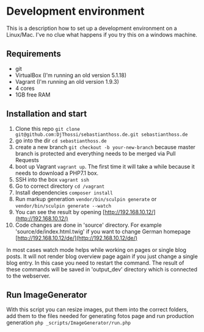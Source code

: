 # Development environment 

This is a description how to set up a development environment on a Linux/Mac. I've no clue what happens if you try this on a windows machine.

## Requirements
- git
- VirtualBox (I'm running an old version 5.1.18)
- Vagrant (I'm running an old version 1.9.3)
- 4 cores
- 1GB free RAM

## Installation and start
1. Clone this repo `git clone git@github.com:DjThossi/sebastianthoss.de.git sebastianthoss.de`
1. go into the dir `cd sebastianthoss.de`
1. create a new branch `git checkout -b your-new-branch` because master branch is protected and everything needs to be merged via Pull Requests 
1. boot up Vagrant `vagrant up`. The first time it will take a while because it needs to download a PHP7.1 box.
1. SSH into the box `vagrant ssh`
1. Go to correct directory `cd /vagrant`
1. Install dependencies `composer install`
1. Run markup generation `vendor/bin/sculpin generate` or `vendor/bin/sculpin generate --watch`
1. You can see the result by opening [http://192.168.10.12/](http://192.168.10.12/)
1. Code changes are done in 'source' directory. For example 'source/de/index.html.twig' if you want to change German homepage [http://192.168.10.12/de/](http://192.168.10.12/de/)

In most cases watch mode helps while working on pages or single blog posts. 
It will not render blog overview page again if you just change a single blog entry. 
In this case you need to restart the command.
The result of these commands will be saved in 'output_dev' directory which is connected to the webserver.

## Run ImageGenerator
With this script you can resize images, put them into the correct folders, add them to the files needed for generating fotos page and run production generation
`php _scripts/ImageGenerator/run.php`